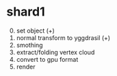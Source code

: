 shard1
======

0. set object (+)
1. normal transform to yggdrasil (+)
2. smothing
3. extract/folding vertex cloud
4. convert to gpu format
5. render
